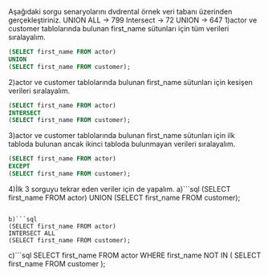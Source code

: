 Aşağıdaki sorgu senaryolarını dvdrental örnek veri tabanı üzerinden gerçekleştiriniz.
UNION ALL -> 799
Intersect -> 72
UNION -> 647
1)actor ve customer tablolarında bulunan first_name sütunları için tüm verileri sıralayalım.
```sql
(SELECT first_name FROM actor)
UNION
(SELECT first_name FROM customer);
```
2)actor ve customer tablolarında bulunan first_name sütunları için kesişen verileri sıralayalım.
```sql
(SELECT first_name FROM actor)
INTERSECT
(SELECT first_name FROM customer);
```

3)actor ve customer tablolarında bulunan first_name sütunları için ilk tabloda bulunan ancak ikinci tabloda bulunmayan verileri sıralayalım.
```sql
(SELECT first_name FROM actor)
EXCEPT
(SELECT first_name FROM customer);
```

4)İlk 3 sorguyu tekrar eden veriler için de yapalım.
a)```sql
(SELECT first_name FROM actor)
UNION
(SELECT first_name FROM customer);
```

b)```sql
(SELECT first_name FROM actor)
INTERSECT ALL
(SELECT first_name FROM customer);
```

c)```sql
SELECT first_name FROM actor
WHERE first_name NOT IN (
    SELECT first_name
    FROM customer
);
```
